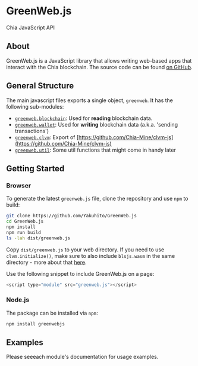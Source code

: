 # GreenWeb.js
Chia JavaScript API

## About

GreenWeb.js is a JavaScript library that allows writing web-based apps that interact with the Chia blockchain. The source code can be found [on GitHub](https://github.com/Yakuhito/GreenWeb.js).

## General Structure

The main javascript files exports a single object, `greenweb`. It has the following sub-modules:

 - [`greenweb.blockchain`](blockchain/index.md): Used for **reading** blockchain data.
 - [`greenweb.wallet`](wallet/index.md): Used for **writing** blockchain data (a.k.a. 'sending transactions')
 - [`greenweb.clvm`](clvm/index.md): Export of [https://github.com/Chia-Mine/clvm-js](https://github.com/Chia-Mine/clvm-js)
 - [`greenweb.util`](util/index.md): Some util functions that might come in handy later

## Getting Started

### Browser
To generate the latest `greenweb.js` file, clone the repository and use `npm` to build:

```bash
git clone https://github.com/Yakuhito/GreenWeb.js
cd GreenWeb.js
npm install
npm run build
ls -lah dist/greenweb.js
```

Copy `dist/greenweb.js` to your web directory.
If you need to use `clvm.initialize()`, make sure to also include `blsjs.wasm` in the same directory - more about that [here](https://github.com/Chia-Mine/clvm-js#use-in-browser).

Use the following snippet to include GreenWeb.js on a page:

```js
<script type="module" src="greenweb.js"></script>
```

### Node.js

The package can be installed via `npm`:
```bash
npm install greenwebjs
```


## Examples

Please seeeach module's documentation for usage examples.
